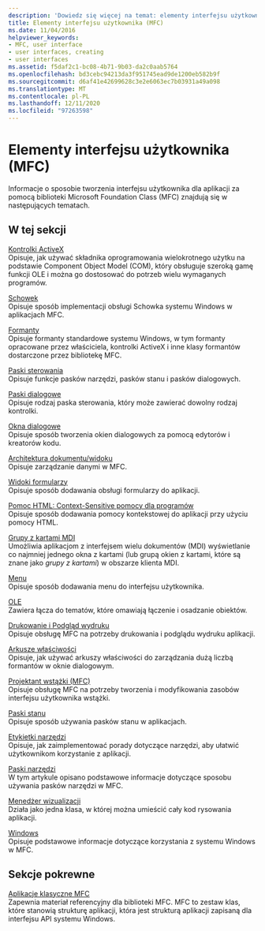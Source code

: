 ```yaml
---
description: 'Dowiedz się więcej na temat: elementy interfejsu użytkownika (MFC)'
title: Elementy interfejsu użytkownika (MFC)
ms.date: 11/04/2016
helpviewer_keywords:
- MFC, user interface
- user interfaces, creating
- user interfaces
ms.assetid: f5daf2c1-bc08-4b71-9b03-da2c0aab5764
ms.openlocfilehash: bd3cebc94213da3f951745ead9de1200eb582b9f
ms.sourcegitcommit: d6af41e42699628c3e2e6063ec7b03931a49a098
ms.translationtype: MT
ms.contentlocale: pl-PL
ms.lasthandoff: 12/11/2020
ms.locfileid: "97263598"
---
```

# <a name="user-interface-elements-mfc"></a>Elementy interfejsu użytkownika (MFC)

Informacje o sposobie tworzenia interfejsu użytkownika dla aplikacji za pomocą biblioteki Microsoft Foundation Class (MFC) znajdują się w następujących tematach.

## <a name="in-this-section"></a>W tej sekcji

[Kontrolki ActiveX](../mfc/activex-controls.md)<br/>
Opisuje, jak używać składnika oprogramowania wielokrotnego użytku na podstawie Component Object Model (COM), który obsługuje szeroką gamę funkcji OLE i można go dostosować do potrzeb wielu wymaganych programów.

[Schowek](../mfc/clipboard.md)<br/>
Opisuje sposób implementacji obsługi Schowka systemu Windows w aplikacjach MFC.

[Formanty](../mfc/controls-mfc.md)<br/>
Opisuje formanty standardowe systemu Windows, w tym formanty opracowane przez właściciela, kontrolki ActiveX i inne klasy formantów dostarczone przez bibliotekę MFC.

[Paski sterowania](../mfc/control-bars.md)<br/>
Opisuje funkcje pasków narzędzi, pasków stanu i pasków dialogowych.

[Paski dialogowe](../mfc/dialog-bars.md)<br/>
Opisuje rodzaj paska sterowania, który może zawierać dowolny rodzaj kontrolki.

[Okna dialogowe](../mfc/dialog-boxes.md)<br/>
Opisuje sposób tworzenia okien dialogowych za pomocą edytorów i kreatorów kodu.

[Architektura dokumentu/widoku](../mfc/document-view-architecture.md)<br/>
Opisuje zarządzanie danymi w MFC.

[Widoki formularzy](../mfc/form-views-mfc.md)<br/>
Opisuje sposób dodawania obsługi formularzy do aplikacji.

[Pomoc HTML: Context-Sensitive pomocy dla programów](../mfc/html-help-context-sensitive-help-for-your-programs.md)<br/>
Opisuje sposób dodawania pomocy kontekstowej do aplikacji przy użyciu pomocy HTML.

[Grupy z kartami MDI](../mfc/mdi-tabbed-groups.md)<br/>
Umożliwia aplikacjom z interfejsem wielu dokumentów (MDI) wyświetlanie co najmniej jednego okna z kartami (lub grupą okien z kartami, które są znane jako *grupy z kartami*) w obszarze klienta MDI.

[Menu](../mfc/menus-mfc.md)<br/>
Opisuje sposób dodawania menu do interfejsu użytkownika.

[OLE](../mfc/ole-mfc.md)<br/>
Zawiera łącza do tematów, które omawiają łączenie i osadzanie obiektów.

[Drukowanie i Podgląd wydruku](../mfc/printing-and-print-preview.md)<br/>
Opisuje obsługę MFC na potrzeby drukowania i podglądu wydruku aplikacji.

[Arkusze właściwości](../mfc/property-sheets-mfc.md)<br/>
Opisuje, jak używać arkuszy właściwości do zarządzania dużą liczbą formantów w oknie dialogowym.

[Projektant wstążki (MFC)](../mfc/ribbon-designer-mfc.md)<br/>
Opisuje obsługę MFC na potrzeby tworzenia i modyfikowania zasobów interfejsu użytkownika wstążki.

[Paski stanu](../mfc/status-bars.md)<br/>
Opisuje sposób używania pasków stanu w aplikacjach.

[Etykietki narzędzi](../mfc/tool-tips.md)<br/>
Opisuje, jak zaimplementować porady dotyczące narzędzi, aby ułatwić użytkownikom korzystanie z aplikacji.

[Paski narzędzi](../mfc/toolbars.md)<br/>
W tym artykule opisano podstawowe informacje dotyczące sposobu używania pasków narzędzi w MFC.

[Menedżer wizualizacji](../mfc/visualization-manager.md)<br/>
Działa jako jedna klasa, w której można umieścić cały kod rysowania aplikacji.

[Windows](../mfc/windows.md)<br/>
Opisuje podstawowe informacje dotyczące korzystania z systemu Windows w MFC.

## <a name="related-sections"></a>Sekcje pokrewne

[Aplikacje klasyczne MFC](../mfc/mfc-desktop-applications.md)<br/>
Zapewnia materiał referencyjny dla biblioteki MFC. MFC to zestaw klas, które stanowią strukturę aplikacji, która jest strukturą aplikacji zapisaną dla interfejsu API systemu Windows.

